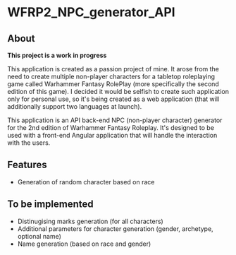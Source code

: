 # WFRP2_NPC_generator_API

## About

**This project is a work in progress**

This application is created as a passion project of mine. It arose from the need to create multiple non-player characters for a tabletop roleplaying game called Warhammer Fantasy RolePlay (more specifically the second edition of this game). I decided it would be selfish to create such application only for personal use, so it's being created as a web application (that will additionally support two languages at launch).

This application is an API back-end NPC (non-player character) generator for the 2nd edition of Warhammer Fantasy Roleplay. It's designed to be used with a front-end Angular application that will handle the interaction with the users.

## Features

- Generation of random character based on race

## To be implemented

- Distinugising marks generation (for all characters)
- Additional parameters for character generation (gender, archetype, optional name)
- Name generation (based on race and gender)
